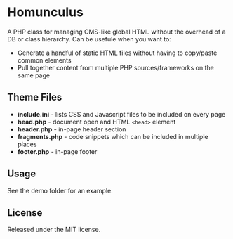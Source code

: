 Homunculus
==========

A PHP class for managing CMS-like global HTML without the
overhead of a DB or class hierarchy. Can be usefule when you
want to:

* Generate a handful of static HTML files without having to
  copy/paste common elements
* Pull together content from multiple PHP sources/frameworks
  on the same page

Theme Files
-----------

* **include.ini** - lists CSS and Javascript files to be included on every page
* **head.php** - document open and HTML `<head>` element
* **header.php** - in-page header section
* **fragments.php** - code snippets which can be included in multiple places
* **footer.php** - in-page footer

Usage
-----

See the demo folder for an example.

License
-------

Released under the MIT license.
